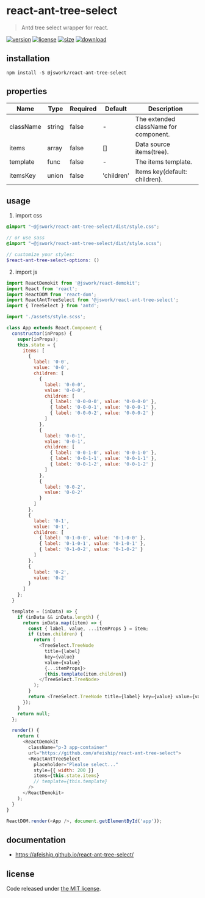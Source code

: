 # react-ant-tree-select
> Antd tree select wrapper for react.

[![version][version-image]][version-url]
[![license][license-image]][license-url]
[![size][size-image]][size-url]
[![download][download-image]][download-url]

## installation
```shell
npm install -S @jswork/react-ant-tree-select
```

## properties
| Name      | Type   | Required | Default    | Description                           |
| --------- | ------ | -------- | ---------- | ------------------------------------- |
| className | string | false    | -          | The extended className for component. |
| items     | array  | false    | []         | Data source items(tree).              |
| template  | func   | false    | -          | The items template.                   |
| itemsKey  | union  | false    | 'children' | Items key(default: children).         |


## usage
1. import css
  ```scss
  @import "~@jswork/react-ant-tree-select/dist/style.css";

  // or use sass
  @import "~@jswork/react-ant-tree-select/dist/style.scss";

  // customize your styles:
  $react-ant-tree-select-options: ()
  ```
2. import js
  ```js
  import ReactDemokit from '@jswork/react-demokit';
  import React from 'react';
  import ReactDOM from 'react-dom';
  import ReactAntTreeSelect from '@jswork/react-ant-tree-select';
  import { TreeSelect } from 'antd';

  import './assets/style.scss';

  class App extends React.Component {
    constructor(inProps) {
      super(inProps);
      this.state = {
        items: [
          {
            label: '0-0',
            value: '0-0',
            children: [
              {
                label: '0-0-0',
                value: '0-0-0',
                children: [
                  { label: '0-0-0-0', value: '0-0-0-0' },
                  { label: '0-0-0-1', value: '0-0-0-1' },
                  { label: '0-0-0-2', value: '0-0-0-2' }
                ]
              },
              {
                label: '0-0-1',
                value: '0-0-1',
                children: [
                  { label: '0-0-1-0', value: '0-0-1-0' },
                  { label: '0-0-1-1', value: '0-0-1-1' },
                  { label: '0-0-1-2', value: '0-0-1-2' }
                ]
              },
              {
                label: '0-0-2',
                value: '0-0-2'
              }
            ]
          },
          {
            label: '0-1',
            value: '0-1',
            children: [
              { label: '0-1-0-0', value: '0-1-0-0' },
              { label: '0-1-0-1', value: '0-1-0-1' },
              { label: '0-1-0-2', value: '0-1-0-2' }
            ]
          },
          {
            label: '0-2',
            value: '0-2'
          }
        ]
      };
    }

    template = (inData) => {
      if (inData && inData.length) {
        return inData.map((item) => {
          const { label, value, ...itemProps } = item;
          if (item.children) {
            return (
              <TreeSelect.TreeNode
                title={label}
                key={value}
                value={value}
                {...itemProps}>
                {this.template(item.children)}
              </TreeSelect.TreeNode>
            );
          }
          return <TreeSelect.TreeNode title={label} key={value} value={value} />;
        });
      }
      return null;
    };

    render() {
      return (
        <ReactDemokit
          className="p-3 app-container"
          url="https://github.com/afeiship/react-ant-tree-select">
          <ReactAntTreeSelect
            placeholder="Plealse select..."
            style={{ width: 200 }}
            items={this.state.items}
            // template={this.template}
          />
        </ReactDemokit>
      );
    }
  }

  ReactDOM.render(<App />, document.getElementById('app'));

  ```

## documentation
- https://afeiship.github.io/react-ant-tree-select/


## license
Code released under [the MIT license](https://github.com/afeiship/react-ant-tree-select/blob/master/LICENSE.txt).

[version-image]: https://img.shields.io/npm/v/@jswork/react-ant-tree-select
[version-url]: https://npmjs.org/package/@jswork/react-ant-tree-select

[license-image]: https://img.shields.io/npm/l/@jswork/react-ant-tree-select
[license-url]: https://github.com/afeiship/react-ant-tree-select/blob/master/LICENSE.txt

[size-image]: https://img.shields.io/bundlephobia/minzip/@jswork/react-ant-tree-select
[size-url]: https://github.com/afeiship/react-ant-tree-select/blob/master/dist/react-ant-tree-select.min.js

[download-image]: https://img.shields.io/npm/dm/@jswork/react-ant-tree-select
[download-url]: https://www.npmjs.com/package/@jswork/react-ant-tree-select
